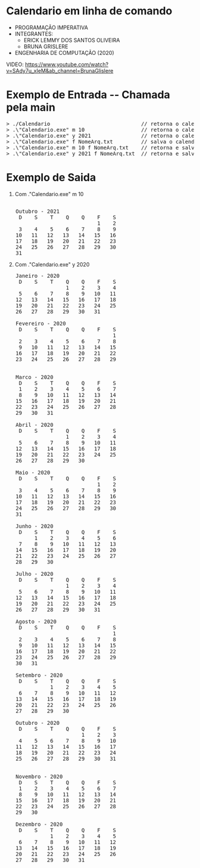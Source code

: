 # Calendario em linha de comando
- PROGRAMAÇÃO IMPERATIVA
- INTEGRANTES: 
  *  ERICK LEMMY DOS SANTOS OLIVEIRA <br>
  *  BRUNA GRISLERE <br>  
- ENGENHARIA DE COMPUTAÇÃO (2020)

VIDEO: https://www.youtube.com/watch?v=SAdy7u_xIeM&ab_channel=BrunaGlislere

# Exemplo de Entrada -- Chamada pela main 
<pre>
> ./Calendario                             // retorna o calendario do mes atual
> .\"Calendario.exe" m 10                  // retorna o calendario do mes escolhido
> .\"Calendario.exe" y 2021                // retorna o calendario do ano escolhido
> .\"Calendario.exe" f NomeArq.txt         // salva o calendario do mes atual em arquivo 
> .\"Calendario.exe" m 10 f NomeArq.txt    // retorna e salva o calendario do mes escolhido em arquivo
> .\"Calendario.exe" y 2021 f NomeArq.txt  // retorna e salva o calendario do ano escolhido em arquivo
</pre>

# Exemplo de Saida  
1. Com .\"Calendario.exe" m 10
<pre> 
   Outubro - 2021
    D    S    T    Q    Q    F    S
                             1    2
    3    4    5    6    7    8    9
   10   11   12   13   14   15   16
   17   18   19   20   21   22   23
   24   25   26   27   28   29   30
   31
</pre>

2. Com .\"Calendario.exe" y 2020
<pre>
   Janeiro - 2020
    D    S    T    Q    Q    F    S
                   1    2    3    4
    5    6    7    8    9   10   11
   12   13   14   15   16   17   18
   19   20   21   22   23   24   25
   26   27   28   29   30   31

   Fevereiro - 2020
    D    S    T    Q    Q    F    S
                                  1
    2    3    4    5    6    7    8
    9   10   11   12   13   14   15
   16   17   18   19   20   21   22
   23   24   25   26   27   28   29


   Marco - 2020
    D    S    T    Q    Q    F    S
    1    2    3    4    5    6    7
    8    9   10   11   12   13   14
   15   16   17   18   19   20   21
   22   23   24   25   26   27   28
   29   30   31

   Abril - 2020
    D    S    T    Q    Q    F    S
                   1    2    3    4
    5    6    7    8    9   10   11
   12   13   14   15   16   17   18
   19   20   21   22   23   24   25
   26   27   28   29   30

   Maio - 2020
    D    S    T    Q    Q    F    S
                             1    2
    3    4    5    6    7    8    9
   10   11   12   13   14   15   16
   17   18   19   20   21   22   23
   24   25   26   27   28   29   30
   31

   Junho - 2020
    D    S    T    Q    Q    F    S
         1    2    3    4    5    6
    7    8    9   10   11   12   13
   14   15   16   17   18   19   20
   21   22   23   24   25   26   27
   28   29   30

   Julho - 2020
    D    S    T    Q    Q    F    S
                   1    2    3    4
    5    6    7    8    9   10   11
   12   13   14   15   16   17   18
   19   20   21   22   23   24   25
   26   27   28   29   30   31

   Agosto - 2020
    D    S    T    Q    Q    F    S
                                  1
    2    3    4    5    6    7    8
    9   10   11   12   13   14   15
   16   17   18   19   20   21   22
   23   24   25   26   27   28   29
   30   31

   Setembro - 2020
    D    S    T    Q    Q    F    S
              1    2    3    4    5
    6    7    8    9   10   11   12
   13   14   15   16   17   18   19
   20   21   22   23   24   25   26
   27   28   29   30

   Outubro - 2020
    D    S    T    Q    Q    F    S
                        1    2    3
    4    5    6    7    8    9   10
   11   12   13   14   15   16   17
   18   19   20   21   22   23   24
   25   26   27   28   29   30   31


   Novembro - 2020
    D    S    T    Q    Q    F    S
    1    2    3    4    5    6    7
    8    9   10   11   12   13   14
   15   16   17   18   19   20   21
   22   23   24   25   26   27   28
   29   30

   Dezembro - 2020
    D    S    T    Q    Q    F    S
              1    2    3    4    5
    6    7    8    9   10   11   12
   13   14   15   16   17   18   19
   20   21   22   23   24   25   26
   27   28   29   30   31
</pre>

